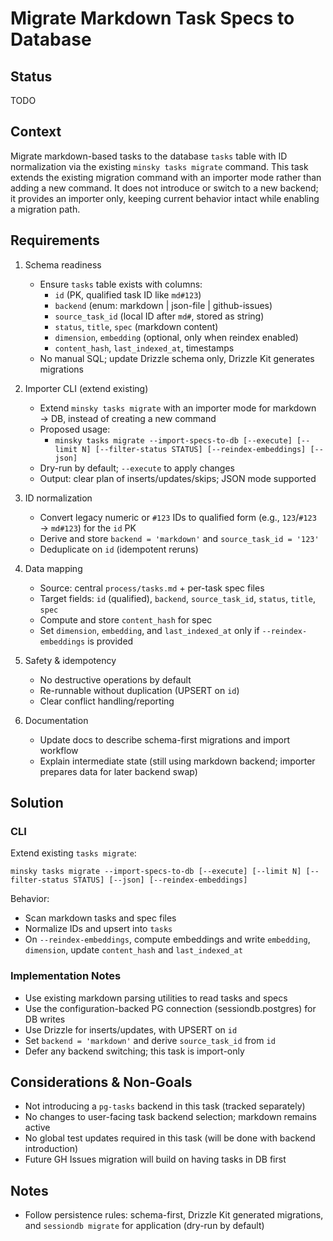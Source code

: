 # Migrate Markdown Task Specs to Database

## Status

TODO

## Context

Migrate markdown-based tasks to the database `tasks` table with ID normalization via the existing `minsky tasks migrate` command. This task extends the existing migration command with an importer mode rather than adding a new command. It does not introduce or switch to a new backend; it provides an importer only, keeping current behavior intact while enabling a migration path.

## Requirements

1. Schema readiness

   - Ensure `tasks` table exists with columns:
     - `id` (PK, qualified task ID like `md#123`)
     - `backend` (enum: markdown | json-file | github-issues)
     - `source_task_id` (local ID after `md#`, stored as string)
     - `status`, `title`, `spec` (markdown content)
     - `dimension`, `embedding` (optional, only when reindex enabled)
     - `content_hash`, `last_indexed_at`, timestamps
   - No manual SQL; update Drizzle schema only, Drizzle Kit generates migrations

2. Importer CLI (extend existing)

   - Extend `minsky tasks migrate` with an importer mode for markdown → DB, instead of creating a new command
   - Proposed usage:
     - `minsky tasks migrate --import-specs-to-db [--execute] [--limit N] [--filter-status STATUS] [--reindex-embeddings] [--json]`
   - Dry-run by default; `--execute` to apply changes
   - Output: clear plan of inserts/updates/skips; JSON mode supported

3. ID normalization

   - Convert legacy numeric or `#123` IDs to qualified form (e.g., `123`/`#123` → `md#123`) for the `id` PK
   - Derive and store `backend = 'markdown'` and `source_task_id = '123'`
   - Deduplicate on `id` (idempotent reruns)

4. Data mapping

   - Source: central `process/tasks.md` + per-task spec files
   - Target fields: `id` (qualified), `backend`, `source_task_id`, `status`, `title`, `spec`
   - Compute and store `content_hash` for spec
   - Set `dimension`, `embedding`, and `last_indexed_at` only if `--reindex-embeddings` is provided

5. Safety & idempotency

   - No destructive operations by default
   - Re-runnable without duplication (UPSERT on `id`)
   - Clear conflict handling/reporting

6. Documentation
   - Update docs to describe schema-first migrations and import workflow
   - Explain intermediate state (still using markdown backend; importer prepares data for later backend swap)

## Solution

### CLI

Extend existing `tasks migrate`:

`minsky tasks migrate --import-specs-to-db [--execute] [--limit N] [--filter-status STATUS] [--json] [--reindex-embeddings]`

Behavior:

- Scan markdown tasks and spec files
- Normalize IDs and upsert into `tasks`
- On `--reindex-embeddings`, compute embeddings and write `embedding`, `dimension`, update `content_hash` and `last_indexed_at`

### Implementation Notes

- Use existing markdown parsing utilities to read tasks and specs
- Use the configuration-backed PG connection (sessiondb.postgres) for DB writes
- Use Drizzle for inserts/updates, with UPSERT on `id`
- Set `backend = 'markdown'` and derive `source_task_id` from `id`
- Defer any backend switching; this task is import-only

## Considerations & Non-Goals

- Not introducing a `pg-tasks` backend in this task (tracked separately)
- No changes to user-facing task backend selection; markdown remains active
- No global test updates required in this task (will be done with backend introduction)
- Future GH Issues migration will build on having tasks in DB first

## Notes

- Follow persistence rules: schema-first, Drizzle Kit generated migrations, and `sessiondb migrate` for application (dry-run by default)
